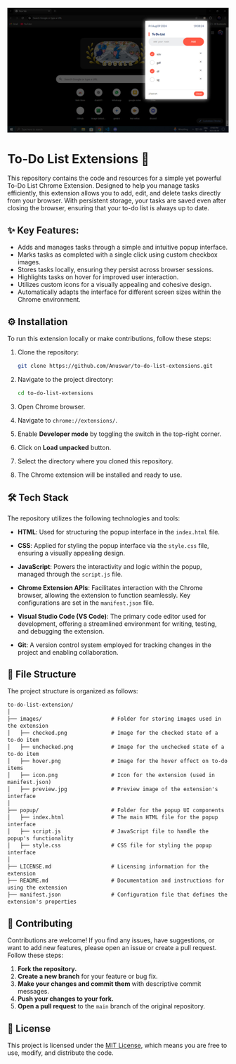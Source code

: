 ![To Do List Extensions Preview](https://raw.githubusercontent.com/Anuswar/to-do-list-extensions/main/images/preview.jpg)

# To-Do List Extensions 📝

This repository contains the code and resources for a simple yet powerful To-Do List Chrome Extension. Designed to help you manage tasks efficiently, this extension allows you to add, edit, and delete tasks directly from your browser. With persistent storage, your tasks are saved even after closing the browser, ensuring that your to-do list is always up to date.

## ✨ Key Features:

- Adds and manages tasks through a simple and intuitive popup interface.
- Marks tasks as completed with a single click using custom checkbox images.
- Stores tasks locally, ensuring they persist across browser sessions.
- Highlights tasks on hover for improved user interaction.
- Utilizes custom icons for a visually appealing and cohesive design.
- Automatically adapts the interface for different screen sizes within the Chrome environment.

## ⚙️ Installation

To run this extension locally or make contributions, follow these steps:

1. Clone the repository:

   ```bash
   git clone https://github.com/Anuswar/to-do-list-extensions.git
   ```

2. Navigate to the project directory:

   ```bash
   cd to-do-list-extensions
   ```

3. Open Chrome browser.
4. Navigate to `chrome://extensions/`.
5. Enable **Developer mode** by toggling the switch in the top-right corner.
6. Click on **Load unpacked** button.
7. Select the directory where you cloned this repository.
8. The Chrome extension will be installed and ready to use.

## 🛠️ Tech Stack

The repository utilizes the following technologies and tools:

- **HTML**: Used for structuring the popup interface in the `index.html` file.

- **CSS**: Applied for styling the popup interface via the `style.css` file, ensuring a visually appealing design.

- **JavaScript**: Powers the interactivity and logic within the popup, managed through the `script.js` file.

- **Chrome Extension APIs**: Facilitates interaction with the Chrome browser, allowing the extension to function seamlessly. Key configurations are set in the `manifest.json` file.

- **Visual Studio Code (VS Code)**: The primary code editor used for development, offering a streamlined environment for writing, testing, and debugging the extension.

- **Git**: A version control system employed for tracking changes in the project and enabling collaboration.

## 📂 File Structure

The project structure is organized as follows:

```
to-do-list-extension/
│
├── images/                      # Folder for storing images used in the extension
│   ├── checked.png              # Image for the checked state of a to-do item
│   ├── unchecked.png            # Image for the unchecked state of a to-do item
│   ├── hover.png                # Image for the hover effect on to-do items
│   ├── icon.png                 # Icon for the extension (used in manifest.json)
│   ├── preview.jpg              # Preview image of the extension's interface
│
├── popup/                       # Folder for the popup UI components
│   ├── index.html               # The main HTML file for the popup interface
│   ├── script.js                # JavaScript file to handle the popup's functionality
│   ├── style.css                # CSS file for styling the popup interface
│
├── LICENSE.md                   # Licensing information for the extension
├── README.md                    # Documentation and instructions for using the extension
├── manifest.json                # Configuration file that defines the extension's properties
```

## 🤝 Contributing

Contributions are welcome! If you find any issues, have suggestions, or want to add new features, please open an issue or create a pull request. Follow these steps:

1. **Fork the repository.**
2. **Create a new branch** for your feature or bug fix.
3. **Make your changes and commit them** with descriptive commit messages.
4. **Push your changes to your fork.**
5. **Open a pull request** to the `main` branch of the original repository.

## 📄 License

This project is licensed under the [MIT License](LICENSE.md), which means you are free to use, modify, and distribute the code.
